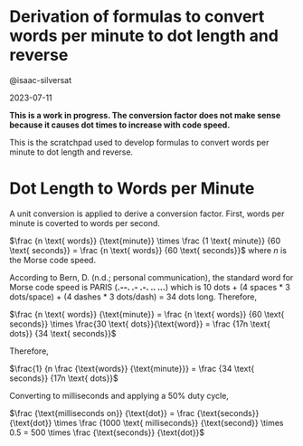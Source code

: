 # Derivation of formulas to convert words per minute to dot length and reverse
@isaac-silversat

2023-07-11

**This is a work in progress. The conversion factor does not make sense because it causes dot times to increase with code speed.**

This is the scratchpad used to develop formulas to convert words per minute to
dot length and reverse.

# Dot Length to Words per Minute

A unit conversion is applied to derive a conversion factor. First, words per minute is coverted to words per second.

$\frac {n \text{ words}} {\text{minute}} \times \frac {1 \text{ minute}} {60 \text{ seconds}} = \frac {n \text{ words}} {60 \text{ seconds}}$ where $n$ is the Morse code speed.

According to Bern, D. (n.d.; personal communication), the standard word for
Morse code speed is PARIS (**.--. .- .-. .. ...**) which is 10 dots + 
(4 spaces * 3 dots/space) + (4 dashes * 3 dots/dash) = 34 dots long. 
Therefore,

$\frac {n \text{ words}} {\text{minute}}  = \frac {n \text{ words}} {60 \text{ seconds}} \times \frac{30 \text{ dots}}{\text{word}} = \frac {17n \text{ dots}} {34 \text{ seconds}}$

Therefore,

$\frac{1} {n \frac {\text{words}} {\text{minute}}} = \frac  {34 \text{ seconds}} {17n \text{ dots}}$

Converting to milliseconds and applying a 50% duty cycle,

$\frac {\text{milliseconds on}} {\text{dot}} = \frac {\text{seconds}} {\text{dot}} \times \frac {1000 \text{ milliseconds}} {\text{second}} \times 0.5 = 500 \times \frac {\text{seconds}} {\text{dot}}$